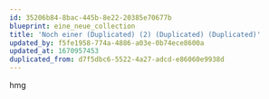 ```yaml
---
id: 35206b84-8bac-445b-8e22-20385e70677b
blueprint: eine_neue_collection
title: 'Noch einer (Duplicated) (2) (Duplicated) (Duplicated)'
updated_by: f5fe1958-774a-4886-a03e-0b74ece8600a
updated_at: 1670957453
duplicated_from: d7f5dbc6-5522-4a27-adcd-e86060e9938d
---
```

hmg